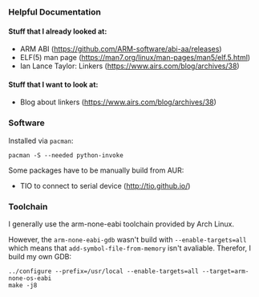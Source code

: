 ### Helpful Documentation

#### Stuff that I already looked at:

  - ARM ABI (https://github.com/ARM-software/abi-aa/releases)
  - ELF(5) man page (https://man7.org/linux/man-pages/man5/elf.5.html)
  - Ian Lance Taylor: Linkers (https://www.airs.com/blog/archives/38)

#### Stuff that I want to look at:

  - Blog about linkers (https://www.airs.com/blog/archives/38)

### Software

Installed via `pacman`:

~~~none
pacman -S --needed python-invoke
~~~

Some packages have to be manually build from AUR:

- TIO to connect to serial device (http://tio.github.io/)

### Toolchain

I generally use the arm-none-eabi toolchain provided by Arch Linux.

However, the `arm-none-eabi-gdb` wasn't build with `--enable-targets=all` which means
that `add-symbol-file-from-memory` isn't avaliable. Therefor, I build my own GDB:

~~~none
../configure --prefix=/usr/local --enable-targets=all --target=arm-none-os-eabi
make -j8
~~~
